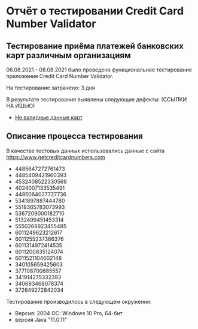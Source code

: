 # Отчёт о тестировании Credit Card Number Validator

## Тестирование приёма платежей банковских карт различным организациям

06.08.2021 - 08.08.2021 было проведено функциональное тестирование приложения Credit Card Number Validator.

На тестирование затрачено: 3 дня

В результате тестирования выявлены следующие дефекты: (ССЫЛКИ НА ИШЬЮ)

* [Не валидные данные карт](https://github.com/KiraKoddy/java1/issues/2)


## Описание процесса тестирования

В качестве тестовых данных использовались данные с сайта https://www.getcreditcardnumbers.com
* 4485647272761473
* 4485409421960393
* 4532408522330566
* 4024007133535491
* 4485064027727736
* 5341897887444780
* 5518365783073993
* 5367209000182710
* 5132499451453314
* 5550268923455485
* 6011249623212617
* 6011255237366376
* 6011314972414535
* 6011200835124074
* 6011521104602148
* 340105659425603
* 377108700885557
* 341914275332393
* 340693468078374
* 372649272842034

Тестирование производилось в следующем окружении:
* Версия: 2004 ОС: Windows 10 Pro, 64-бит
* версия Java "11.0.11"
